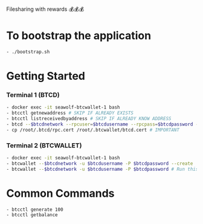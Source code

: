 Filesharing with rewards 💰💰💰

# To bootstrap the application
```bash
- ./bootstrap.sh 
```

# Getting Started
### Terminal 1 (BTCD)
```bash
- docker exec -it seawolf-btcwallet-1 bash
- btcctl getnewaddress # SKIP IF ALREADY EXISTS
- btcctl listreceivedbyaddress # SKIP IF ALREADY KNOW ADDRESS
- btcd --$btcdnetwork --rpcuser=$btcdusername --rpcpass=$btcdpassword --miningaddr SZoGnna9NsjkZWusgFJ3DGirJpq22GqmES # Start btcd with a mining address
- cp /root/.btcd/rpc.cert /root/.btcwallet/btcd.cert # IMPORTANT
```

### Terminal 2 (BTCWALLET)
```bash
- docker exec -it seawolf-btcwallet-1 bash
- btcwallet --$btcdnetwork -u $btcdusername -P $btcdpassword --create  # Run this once to create a wallet; use the seed in discord
- btcwallet --$btcdnetwork -u $btcdusername -P $btcdpassword # Run this anytime u want to start the wallet
```

# Common Commands
```bash
- btcctl generate 100
- btcctl getbalance
```